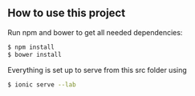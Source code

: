 ## How to use this project

Run npm and bower to get all needed dependencies:

```bash
$ npm install
$ bower install
```

Everything is set up to serve from this src folder using
```bash
$ ionic serve --lab
```

